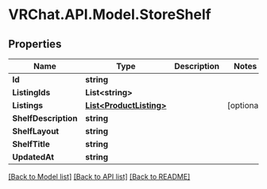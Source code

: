 # VRChat.API.Model.StoreShelf

## Properties

Name | Type | Description | Notes
------------ | ------------- | ------------- | -------------
**Id** | **string** |  | 
**ListingIds** | **List&lt;string&gt;** |  | 
**Listings** | [**List&lt;ProductListing&gt;**](ProductListing.md) |  | [optional] 
**ShelfDescription** | **string** |  | 
**ShelfLayout** | **string** |  | 
**ShelfTitle** | **string** |  | 
**UpdatedAt** | **string** |  | 

[[Back to Model list]](../README.md#documentation-for-models) [[Back to API list]](../README.md#documentation-for-api-endpoints) [[Back to README]](../README.md)


